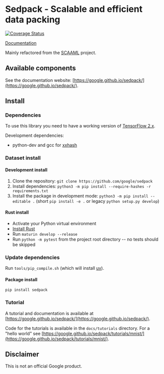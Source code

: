 # Sedpack - Scalable and efficient data packing

[![Coverage Status](https://coveralls.io/repos/github/google/sedpack/badge.svg?branch=main)](https://coveralls.io/github/google/sedpack?branch=main)

[Documentation](https://google.github.io/sedpack/)

Mainly refactored from the [SCAAML](https://github.com/google/scaaml) project.

## Available components

See the documentation website:
[https://google.github.io/sedpack/](https://google.github.io/sedpack/).

## Install

### Dependencies

To use this library you need to have a working version of [TensorFlow
2.x](https://www.tensorflow.org/install).

Development dependencies:

-   python-dev and gcc for [xxhash](https://pypi.org/project/xxhash/)

### Dataset install

#### Development install

1.  Clone the repository: `git clone https://github.com/google/sedpack`
2.  Install dependencies: `python3 -m pip install --require-hashes -r requirements.txt`
3.  Install the package in development mode: `python3 -m pip install --editable
    .` (short `pip install -e .` or legacy `python setup.py develop`)

#### Rust install

-   Activate your Python virtual environment
-   [Install Rust](https://www.rust-lang.org/tools/install)
-   Run `maturin develop --release`
-   Run `python -m pytest` from the project root directory -- no tests should
    be skipped

### Update dependencies

Run `tools/pip_compile.sh` (which will install [uv](https://docs.astral.sh/uv/guides/install-python/)).

#### Package install

`pip install sedpack`

### Tutorial

A tutorial and documentation is available at
[https://google.github.io/sedpack/](https://google.github.io/sedpack/).

Code for the tutorials is available in the `docs/tutorials` directory. For a
"hello world" see
[https://google.github.io/sedpack/tutorials/mnist/](https://google.github.io/sedpack/tutorials/mnist/).

## Disclaimer

This is not an official Google product.
